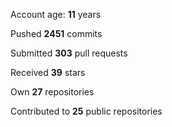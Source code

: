Account age: **11** years

Pushed **2451** commits

Submitted **303** pull requests

Received **39** stars

Own **27** repositories

Contributed to **25** public repositories
